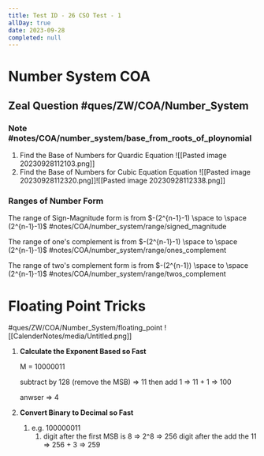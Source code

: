 ```yaml
---
title: Test ID - 26 CSO Test - 1
allDay: true
date: 2023-09-28
completed: null
---
```

# Number System COA

## Zeal Question #ques/ZW/COA/Number_System

### **Note** #notes/COA/number_system/base_from_roots_of_ploynomial

1. Find the Base of Numbers for Quardic Equation ![[Pasted image 20230928112103.png]]
2. Find the Base of Numbers for Cubic Equation Equation ![[Pasted image 20230928112320.png]]![[Pasted image 20230928112338.png]]

### Ranges of Number Form
The range of Sign-Magnitude form is from $-(2^{n-1}-1) \space to \space (2^{n-1}-1)$ #notes/COA/number_system/range/signed_magnitude 

The range of one's complement is from $-(2^{n-1}-1) \space to \space (2^{n-1}-1)$ #notes/COA/number_system/range/ones_complement

The range of two's complement form is from $-(2^{n-1}) \space to \space (2^{n-1}-1)$ #notes/COA/number_system/range/twos_complement

# Floating Point Tricks
#ques/ZW/COA/Number_System/floating_point
![[CalenderNotes/media/Untitled.png]]
1. **Calculate the Exponent Based so Fast**

	M = 10000011
	
	subtract by 128 (remove the MSB) ⇒ 11 then add 1 ⇒ 11 + 1 ⇒ 100
	
	anwser ⇒ 4

2. **Convert Binary to Decimal so Fast**
    1. e.g. 100000011
        1. digit after the first MSB is 8 ⇒ 2^8 ⇒ 256 digit after the add the 11 ⇒ 256 + 3 ⇒ 259